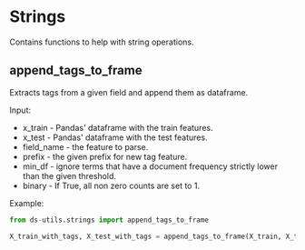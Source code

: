 # Strings
Contains functions to help with string operations.
## append_tags_to_frame
Extracts tags from a given field and append them as dataframe.

Input:
* x_train - Pandas' dataframe with the train features.
* x_test - Pandas' dataframe with the test features.
* field_name - the feature to parse.
* prefix - the given prefix for new tag feature.
* min_df - ignore terms that have a document frequency strictly lower than the given threshold.
* binary - If True, all non zero counts are set to 1.

Example:
```python
from ds-utils.strings import append_tags_to_frame

X_train_with_tags, X_test_with_tags = append_tags_to_frame(X_train, X_test, "article_tags", "tag_", 10, True)
```
